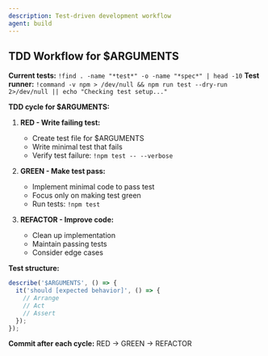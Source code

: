 ```yaml
---
description: Test-driven development workflow
agent: build
---
```


## TDD Workflow for $ARGUMENTS

**Current tests:** `!find . -name "*test*" -o -name "*spec*" | head -10`
**Test runner:** `!command -v npm > /dev/null && npm run test --dry-run 2>/dev/null || echo "Checking test setup..."`

**TDD cycle for $ARGUMENTS:**

1. **RED - Write failing test:**
   - Create test file for $ARGUMENTS
   - Write minimal test that fails
   - Verify test failure: `!npm test -- --verbose`

2. **GREEN - Make test pass:**
   - Implement minimal code to pass test
   - Focus only on making test green
   - Run tests: `!npm test`

3. **REFACTOR - Improve code:**
   - Clean up implementation
   - Maintain passing tests
   - Consider edge cases

**Test structure:**
```javascript
describe('$ARGUMENTS', () => {
  it('should [expected behavior]', () => {
    // Arrange
    // Act  
    // Assert
  });
});
```

**Commit after each cycle:** RED → GREEN → REFACTOR
